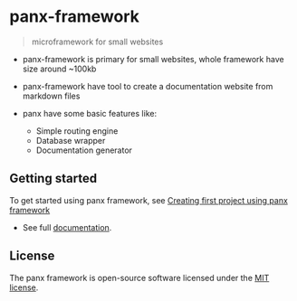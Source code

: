 # panx-framework

> microframework for small websites

* panx-framework is primary for small websites, whole framework have size around ~100kb

* panx-framework have tool to create a documentation website from markdown files

* panx have some basic features like:

  * Simple routing engine
  * Database wrapper
  * Documentation generator
  
  

## Getting started

To get started using panx framework, see [Creating first project using panx framework](https://panx.eu/docs/getting-started)

* See full [documentation](https://panx.eu/docs/).



## License

The panx framework is open-source software licensed under the [MIT license](https://opensource.org/licenses/MIT).

